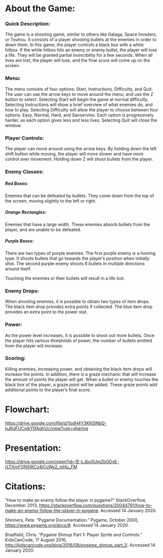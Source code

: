 # About the Game:

### Quick Description:

The game is a shooting game, similar to others like Galaga, Space Invaders, or Touhou. It consists of a player shooting bullets at the enemies in order to down them. In this game, the player controls a black box with a white hitbox. If the white hitbox hits an enemy or enemy bullet, the player will lose a life. They will be granted partial invincibility for a few seconds. When all lives are lost, the player will lose, and the final score will come up on the screen.

### Menu:

The menu consists of four options: Start, Instructions, Difficulty, and Quit. The user can use the arrow keys to move around the menu, and use the Z button to select. Selecting Start will begin the game at normal difficulty. Selecting Instructions will show a brief overview of what enemies do, and how to play. Selecting Difficulty will allow the player to choose between four options: Easy, Normal, Hard, and Sanservino. Each option is progressively harder, as each option gives less and less lives. Selecting Quit will close the window.

### Player Controls:

The player can move around using the arrow keys. By holding down the left shift button while moving, the player will move slower and have more control over movement. Holding down Z will shoot bullets from the player. 

### Enemy Classes:

##### Red Boxes: 
Enemies that can be defeated by bullets. They come down from the top of the screen, moving slightly to the left or right.

##### Orange Rectangles: 
Enemies that have a large width. These enemies absorb bullets from the player, and are unable to be defeated.

##### Purple Boxes: 
There are two types of purple enemies. The first purple enemy is a homing type. It shoots bullets that go towards the player’s position when initially shot. The second purple enemy shoots 8 bullets in multiple directions around itself.

Touching the enemies or their bullets will result in a life lost.

### Enemy Drops:

When shooting enemies, it is possible to obtain two types of item drops. The black item drop provides extra points if collected. The blue item drop provides an extra point to the power stat. 

### Power:

As the power level increases, it is possible to shoot out more bullets. Once the player hits various thresholds of power, the number of bullets emitted from the player will increase.

### Scoring:

Killing enemies, increasing power, and obtaining the black item drops will increase the points. In addition, there is a graze mechanic that will increase the amount of points the player will get. When a bullet or enemy touches the black box of the player, a graze point will be added. These graze points add additional points to the player’s final score.

# Flowchart:

https://drive.google.com/file/d/1odH4Y3KKj5NbQ-pJ6gFUCoikYlXkghUc/view?usp=sharing

# Presentation:

https://drive.google.com/open?id=1E-LJbu5UmZbGDxE-rLTXmFONSIKCz4iCcWe2_mHu_FM

# Citations:

“How to make an enemy follow the player in pygame?” StackOverflow, December 2013, https://stackoverflow.com/questions/20044791/how-to-make-an-enemy-follow-the-player-in-pygame. Accessed 14 January 2020.

Shinners, Pete. “Pygame Documentation.” Pygame, October 2000, 
https://www.pygame.org/docs/#. Accessed 14 January 2020.

Bradfield, Chris. “Pygame Shmup Part 1: Player Sprite and Controls.” KidsCanCode, 17 August 2016, http://kidscancode.org/blog/2016/08/pygame_shmup_part_1/. Accessed 14 January 2020.
